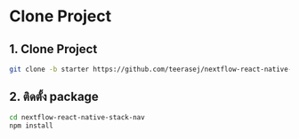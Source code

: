
# Clone Project

## 1. Clone Project 

```bash
git clone -b starter https://github.com/teerasej/nextflow-react-native-stack-nav 
```

## 2. ติดตั้ง package 

```bash
cd nextflow-react-native-stack-nav 
npm install
```




